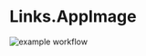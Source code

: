 # Links.AppImage

![example workflow](https://github.com/nx-appbuild-hub/Links.AppImage//actions/workflows/makefile.yml/badge.svg)
